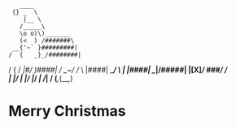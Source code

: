        ____
     {} _  \
        |__ \
       /_____\
       \o o)\)_______
       (<  ) /#######\
     __{'~` }#########|
    /  {   _}_/########|
   /   {  / _|#/ )####|
  /   \_~/ /_ \  |####|
  \______\/  \ | |####|
   \__________\|/#####|
    |__[X]_____/ \###/ 
    /___________\
     |    |/    |
     |___/ |___/
    _|   /_|   /
   (___,_(___,_)

# Merry Christmas
